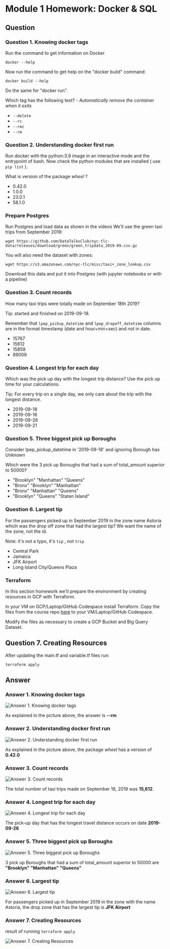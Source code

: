 # Module 1 Homework: Docker & SQL

## Question

### Question 1. Knowing docker tags

Run the command to get information on Docker 

```docker --help```

Now run the command to get help on the "docker build" command:

```docker build --help```

Do the same for "docker run".

Which tag has the following text? - *Automatically remove the container when it exits* 

- `--delete`
- `--rc`
- `--rmc`
- `--rm`


### Question 2. Understanding docker first run 

Run docker with the python:3.9 image in an interactive mode and the entrypoint of bash.
Now check the python modules that are installed ( use ```pip list``` ). 

What is version of the package *wheel* ?

- 0.42.0
- 1.0.0
- 23.0.1
- 58.1.0


### Prepare Postgres

Run Postgres and load data as shown in the videos
We'll use the green taxi trips from September 2019:

```wget https://github.com/DataTalksClub/nyc-tlc-data/releases/download/green/green_tripdata_2019-09.csv.gz```

You will also need the dataset with zones:

```wget https://s3.amazonaws.com/nyc-tlc/misc/taxi+_zone_lookup.csv```

Download this data and put it into Postgres (with jupyter notebooks or with a pipeline)


### Question 3. Count records 

How many taxi trips were totally made on September 18th 2019?

Tip: started and finished on 2019-09-18. 

Remember that `lpep_pickup_datetime` and `lpep_dropoff_datetime` columns are in the format timestamp (date and hour+min+sec) and not in date.

- 15767
- 15612
- 15859
- 89009

### Question 4. Longest trip for each day

Which was the pick up day with the longest trip distance?
Use the pick up time for your calculations.

Tip: For every trip on a single day, we only care about the trip with the longest distance. 

- 2019-09-18
- 2019-09-16
- 2019-09-26
- 2019-09-21


### Question 5. Three biggest pick up Boroughs

Consider lpep_pickup_datetime in '2019-09-18' and ignoring Borough has Unknown

Which were the 3 pick up Boroughs that had a sum of total_amount superior to 50000?
 
- "Brooklyn" "Manhattan" "Queens"
- "Bronx" "Brooklyn" "Manhattan"
- "Bronx" "Manhattan" "Queens" 
- "Brooklyn" "Queens" "Staten Island"


### Question 6. Largest tip

For the passengers picked up in September 2019 in the zone name Astoria which was the drop off zone that had the largest tip?
We want the name of the zone, not the id.

Note: it's not a typo, it's `tip` , not `trip`

- Central Park
- Jamaica
- JFK Airport
- Long Island City/Queens Plaza



### Terraform

In this section homework we'll prepare the environment by creating resources in GCP with Terraform.

In your VM on GCP/Laptop/GitHub Codespace install Terraform. 
Copy the files from the course repo
[here](https://github.com/DataTalksClub/data-engineering-zoomcamp/tree/main/01-docker-terraform/1_terraform_gcp/terraform) to your VM/Laptop/GitHub Codespace.

Modify the files as necessary to create a GCP Bucket and Big Query Dataset.


## Question 7. Creating Resources

After updating the main.tf and variable.tf files run:

```
terraform apply
```

## Answer

### Answer 1. Knowing docker tags

![Answer 1. Knowing docker tags](homework_attachement/1.png)

As explained in the picture above, the answer is **--rm**

### Answer 2. Understanding docker first run

![Answer 2. Understanding docker first run](homework_attachement/2.png)

As explained in the picture above, the package *wheel* has a version of **0.42.0**


### Answer 3. Count records 

![Answer 3. Count records ](homework_attachement/3.png)

The total number of taxi trips made on September 18, 2019 was **15,612**.

### Answer 4. Longest trip for each day

![Answer 4. Longest trip for each day](homework_attachement/4.png)

The pick-up day that has the longest travel distance occurs on date **2019-09-26**


### Answer 5. Three biggest pick up Boroughs

![Answer 5. Three biggest pick up Boroughs](homework_attachement/5.png)

3 pick up Boroughs that had a sum of total_amount superior to 50000 are **"Brooklyn" "Manhattan" "Queens"**


### Answer 6. Largest tip

![Answer 6. Largest tip](homework_attachement/6.png)

For passengers picked up in September 2019 in the zone with the name Astoria, the drop zone that has the largest tip is **JFK Airport**

### Answer 7. Creating Resources

result of running ```terraform apply```

![Answer 7. Creating Resources](homework_attachement/7.png)